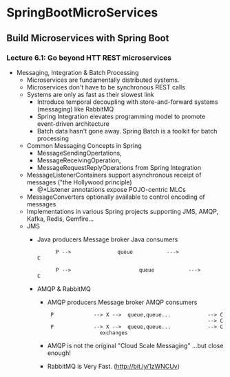 # SpringBootMicroServices
## Build Microservices with Spring Boot
### Lecture 6.1: Go beyond HTT REST microservices

* Messaging, Integration & Batch Processing
  * Microservices are fundamentally distributed systems.
  * Microservices don't have to be synchronous REST calls
  * Systems are only as fast as their slowest link
    * Introduce temporal decoupling with store-and-forward systems 
      (messaging) like RabbitMQ
    * Spring Integration elevates programming model to promote event-driven
      architecture
    * Batch data hasn't gone away. Spring Batch is a toolkit for batch processing
  * Common Messaging Concepts in Spring
    * MessageSendingOpertations<T>,
    * MessageReceivingOperation<T>,
    * MessageRequestReplyOperations<T> from Spring Integration
  * MessageListenerContainers support asynchronous receipt of messages ("the Hollywood principle)
    * @*Listener annotations expose POJO-centric MLCs
  * MessageConverters optionally available to control encoding of messages
  * Implementations in various Spring projects supporting JMS, AMQP, Kafka, Redis, Gemfire...
  * JMS
    * Java producers              Message broker               Java consumers
                
                P -->               queue           --->              C             
                
                P -->     			       queue           --->              C
    
    * AMQP & RabbitMQ
      * AMQP producers            Message broker            AMQP consumers
             
             P             --> X -->  queue,queue...            --> C
                                                                --> C
             P             --> X -->  queue,queue...            --> C
                             exchanges
      * AMQP is not the original "Cloud Scale Messaging" ...but close enough!
      * RabbitMQ is Very Fast. (http://bit.ly/1zWNCUv)
